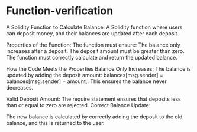 # Function-verification
A Solidity Function to Calculate Balance:
A Solidity function where users can deposit money, and their balances are updated after each deposit.

Properties of the Function:
The function must ensure:
The balance only increases after a deposit.
The deposit amount must be greater than zero.
The function must correctly calculate and return the updated balance.

How the Code Meets the Properties
Balance Only Increases:
The balance is updated by adding the deposit amount: balances[msg.sender] = balances[msg.sender] + amount;.
This ensures the balance never decreases.

Valid Deposit Amount:
The require statement ensures that deposits less than or equal to zero are rejected.
Correct Balance Update:

The new balance is calculated by correctly adding the deposit to the old balance, and this is returned to the user.
